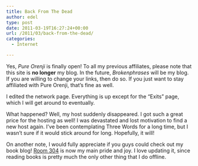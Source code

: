```yaml
---
title: Back From The Dead
author: edel
type: post
date: 2011-03-19T16:27:24+00:00
url: /2011/03/back-from-the-dead/
categories:
  - Internet

---
```

Yes, _Pure Orenji_ is finally open! To all my previous affiliates, please note that this site is **no longer** my blog. In the future, _Brokenphrases_ will be my blog. If you are willing to change your links, then do so. If you just want to stay affiliated with Pure Orenji, that&#8217;s fine as well.

I edited the network page. Everything is up except for the &#8220;Exits&#8221; page, which I will get around to eventually.

What happened? Well, my host suddenly disappeared. I got such a great price for the hosting as well! I was devastated and lost motivation to find a new host again. I&#8217;ve been contemplating Three Words for a long time, but I wasn&#8217;t sure if it would stick around for long. Hopefully, it will!

On another note, I would fully appreciate if you guys could check out my book blog! [Room 304][1] is now my main pride and joy. I love updating it, since reading books is pretty much the only other thing that I do offline.

<ol class="footnote">
</ol>

 [1]: http://room304.brokenphrases.info